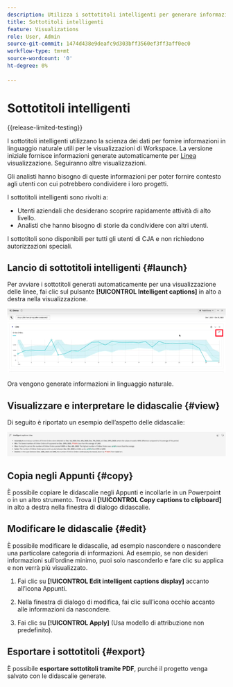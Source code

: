 ```yaml
---
description: Utilizza i sottotitoli intelligenti per generare informazioni in linguaggio naturale per evidenziare rapidamente le tendenze nelle visualizzazioni.
title: Sottotitoli intelligenti
feature: Visualizations
role: User, Admin
source-git-commit: 1474d438e9deafc9d303bff3560ef3ff3aff0ec0
workflow-type: tm+mt
source-wordcount: '0'
ht-degree: 0%

---
```



# Sottotitoli intelligenti

{{release-limited-testing}}

I sottotitoli intelligenti utilizzano la scienza dei dati per fornire informazioni in linguaggio naturale utili per le visualizzazioni di Workspace. La versione iniziale fornisce informazioni generate automaticamente per [Linea](line.md) visualizzazione. Seguiranno altre visualizzazioni.

Gli analisti hanno bisogno di queste informazioni per poter fornire contesto agli utenti con cui potrebbero condividere i loro progetti.

I sottotitoli intelligenti sono rivolti a:

* Utenti aziendali che desiderano scoprire rapidamente attività di alto livello.
* Analisti che hanno bisogno di storie da condividere con altri utenti.

I sottotitoli sono disponibili per tutti gli utenti di CJA e non richiedono autorizzazioni speciali.

## Lancio di sottotitoli intelligenti {#launch}

Per avviare i sottotitoli generati automaticamente per una visualizzazione delle linee, fai clic sul pulsante **[!UICONTROL Intelligent captions]** in alto a destra nella visualizzazione.

![lanciare sottotitoli intelligenti](assets/intell-caps-1.png)

Ora vengono generate informazioni in linguaggio naturale.

## Visualizzare e interpretare le didascalie {#view}

Di seguito è riportato un esempio dell’aspetto delle didascalie:

![Sottotitoli](assets/captions.png)


## Copia negli Appunti {#copy}

È possibile copiare le didascalie negli Appunti e incollarle in un Powerpoint o in un altro strumento. Trova il **[!UICONTROL Copy captions to clipboard]** in alto a destra nella finestra di dialogo didascalie.

## Modificare le didascalie {#edit}

È possibile modificare le didascalie, ad esempio nascondere o nascondere una particolare categoria di informazioni. Ad esempio, se non desideri informazioni sull’ordine minimo, puoi solo nasconderlo e fare clic su applica e non verrà più visualizzato.

1. Fai clic su **[!UICONTROL Edit intelligent captions display]** accanto all’icona Appunti.

1. Nella finestra di dialogo di modifica, fai clic sull’icona occhio accanto alle informazioni da nascondere.

1. Fai clic su **[!UICONTROL Apply]** (Usa modello di attribuzione non predefinito).

## Esportare i sottotitoli {#export}

È possibile **esportare sottotitoli tramite PDF**, purché il progetto venga salvato con le didascalie generate.

